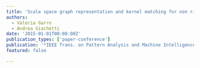 ```yaml
---
title: 'Scale space graph representation and kernel matching for non rigid and textured 3D shape retrieval'
authors:
  - Valeria Garro
  - Andrea Giachetti
date: '2015-01-01T00:00:00Z'
publication_types: ['paper-conference']
publication: '*IEEE Trans. on Pattern Analysis and Machine Intelligence*'
featured: false

---
```

